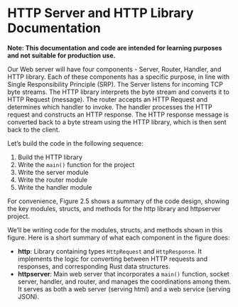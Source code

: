 # HTTP Server and HTTP Library Documentation

**Note: This documentation and code are intended for learning purposes and not suitable for production use.**

Our Web server will have four components - Server, Router, Handler, and HTTP library. Each of these components has a specific purpose, in line with Single Responsibility Principle (SRP). The Server listens for incoming TCP byte streams. The HTTP library interprets the byte stream and converts it to HTTP Request (message). The router accepts an HTTP Request and determines which handler to invoke. The handler processes the HTTP request and constructs an HTTP response. The HTTP response message is converted back to a byte stream using the HTTP library, which is then sent back to the client.


Let’s build the code in the following sequence:

1. Build the HTTP library
2. Write the `main()` function for the project
3. Write the server module
4. Write the router module
5. Write the handler module

For convenience, Figure 2.5 shows a summary of the code design, showing the key modules, structs, and methods for the http library and httpserver project.


We’ll be writing code for the modules, structs, and methods shown in this figure. Here is a short summary of what each component in the figure does:

- **http**: Library containing types `HttpRequest` and `HttpResponse`. It implements the logic for converting between HTTP requests and responses, and corresponding Rust data structures.
- **httpserver**: Main web server that incorporates a `main()` function, socket server, handler, and router, and manages the coordinations among them. It serves as both a web server (serving html) and a web service (serving JSON).


